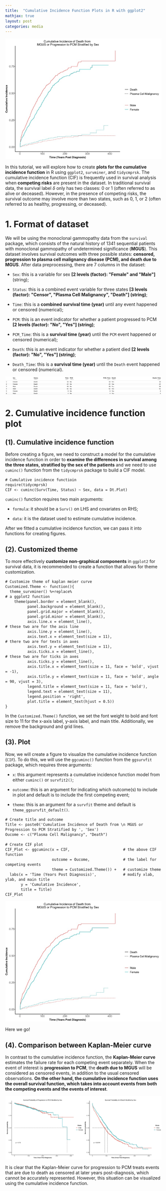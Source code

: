 ```yaml
---
title:  "Cumulative Incidence Function Plots in R with ggplot2"
mathjax: true
layout: post
categories: media
---
```


![CIF Plot](https://raw.githubusercontent.com/YzwIsALaity/CIF-Plot-in-R/main/Cumulative%20Incidence%20Function.jpeg)


In this tutorial, we will explore how to create __plots for the cumulative incidence function__ in R using `ggplot2`, `survminer`, and `tidycmprsk`. The cumulative incidence function (CIF) is frequently used in survival analysis when __competing risks__ are present in the dataset. In traditional survival data, the survival label $\delta$ only has two classes: 0 or 1 (often referred to as alive or deceased). However, in the presence of competing risks, the survival outcome may involve more than two states, such as 0, 1, or 2 (often referred to as healthy, progressing, or deceased).

# 1. Format of dataset
We will be using the monoclonal gammopathy data from the `survival` package, which consists of the natural history of 1341 sequential patients with monoclonal gammopathy of undetermined significance (__MGUS__). This dataset involves survival outcomes with three possible states: __censored, progression to plasma cell malignancy disease (PCM), and death due to MGUS__. After data preprocessing, there are 7 columns in the dataset:

- `Sex`: this is a variable for sex __[2 levels (factor): "Female" and "Male"]__ (string);

- `Status`: this is a combined event variable for three states __[3 levels (factor): "Censor", "Plasma Cell Malignancy", "Death"] (string)__;

- `Time`: this is a __combined survival time (year)__ until any event happened or censored (numerical);

- `PCM`: this is an event indicator for whether a patient progressed to PCM __[2 levels (factor): "No", "Yes"] (string)__;

- `PCM_Time`: this is a __survival time (year)__ until the `PCM` event happened or censored (numerical);

- `Death`: this is an event indicator for whether a patient died __[2 levels (factor): "No", "Yes"] (string)__;

- `Death_Time`: this is a __survival time (year)__ until the `Death` event happened or censored (numerical).

![](https://raw.githubusercontent.com/YzwIsALaity/CIF-Plot-in-R/main/Dataset.jpeg)

# 2. Cumulative incidence function plot
## (1). Cumulative incidence function
Before creating a figure, we need to construct a model for the cumulative incidence function in order to __examine the differences in survival among the three states, stratified by the sex of the patients__ and we need to use `cuminc()` function from the `tidycmprsk` package to build a CIF model. 

```{r}
# Cumulative incidence functioin
require(tidycmprsk)
CIF <- cuminc(Surv(Time, Status) ~ Sex, data = Dt.Plot)
```

`cuminc()` function requires two main arguments: 

- `formula`: it should be a `Surv()` on LHS and covariates on RHS;

- `data`: it is the dataset used to estimate cumulative incidence.

After we fitted a cumulative incidence function, we can pass it into functions for creating figures.

## (2). Customized theme
To more effectively __customize non-graphical components__ in `ggplot2` for survival data, it is recommended to create a function that allows for theme customization.

```{r}
# Customize theme of kaplan meier curve
Customized.Theme <- function(){
  theme_survminer() %+replace%                                        # a ggplot2 function 
    theme(panel.border = element_blank(),
          panel.background = element_blank(),                    
          panel.grid.major = element_blank(), 
          panel.grid.minor = element_blank(), 
          axis.line.x = element_line(),                               # these two are for the axis line
          axis.line.y = element_line(),
          axis.text.x = element_text(size = 11),                      # there two are for texts in axes
          axis.text.y = element_text(size = 11),
          axis.ticks.x = element_line(),                              # these two are for ticks in axes
          axis.ticks.y = element_line(),
          axis.title.x = element_text(size = 11, face = 'bold', vjust = -1),                              
          axis.title.y = element_text(size = 11, face = 'bold', angle = 90, vjust = 3),
          legend.title = element_text(size = 11, face = 'bold'),
          legend.text = element_text(size = 11),
          legend.position = 'right',
          plot.title = element_text(hjust = 0.5))
}
```

In the `Customized.Theme()` function, we set the font weight to bold and font size to 11 for the x-axis label, y-axis label, and main title. Additionally, we remove the background and grid lines.

## (3). Plot
Now, we will create a figure to visualize the cumulative incidence function (`CIF`). To do this, we will use the `ggcuminc()` function from the `ggsurvfit` package, which requires three arguments: 

- `x`: this argument represents a cumulative incidence function model from either `cuminc()` or `survfit2()`;

- `outcome`: this is an argument for indicating which outcome(s) to include in plot and default is to include the first competing event;

- `theme`: this is an argument for a `survfit` theme and default is `theme_ggsurvfit_default()`.

```{r}
# Create title and outcome
Title <- paste0('Cumulative Incidence of Death from \n MGUS or Progression to PCM Stratified by ', 'Sex')
Oucome <- c("Plasma Cell Malignancy", "Death")

# Create CIF plot
CIF_Plot <- ggcuminc(x = CIF,                        # the above CIF function
                     outcome = Oucome,               # the label for competing events
                     theme = Customized.Theme()) +   # customize theme
  labs(x = 'Time (Years Post Diagnosis)',            # modify xlab, ylab, and main title
       y = 'Cumulative Incidence', 
       title = Title)
CIF_Plot
```

![](https://raw.githubusercontent.com/YzwIsALaity/CIF-Plot-in-R/main/Cumulative%20Incidence%20Function.jpeg)

Here we go!

## (4). Comparison between Kaplan-Meier curve
In contrast to the cumulative incidence function, the __Kaplan-Meier curve__ estimates the failure rate for each competing event separately. When the event of interest is __progression to PCM__, the __death due to MGUS__ will be considered as censored events, in addition to the usual censored observations. __On the other hand, the cumulative incidence function uses the overall survival function, which takes into account events from both the competing events and the events of interest__.

![](https://raw.githubusercontent.com/YzwIsALaity/CIF-Plot-in-R/main/Comparison%20of%20Curves.jpeg)

It is clear that the Kaplan-Meier curve for progression to PCM treats events that are due to death as censored at later years post-diagnosis, which cannot be accurately represented. However, this situation can be visualized using the cumulative incidence function.

